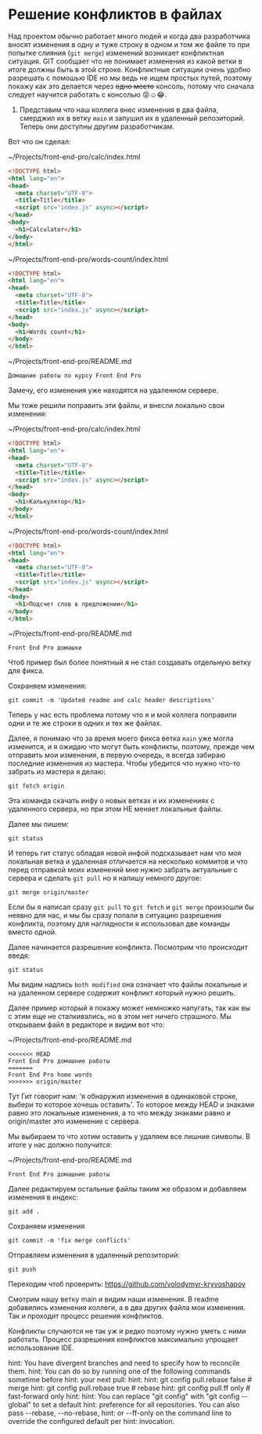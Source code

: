 # Решение конфликтов в файлах

Над проектом обычно работает много людей и когда два разработчика вносят изменения в одну и туже строку в одном и том же файле то при попытке слияния (`git merge`) изменений возникает конфликтная ситуация. GIT сообщает что не понимает изменения из какой ветки в итоге должны быть в этой строке. Конфликтные ситуации очень удобно разрешать с помошью IDE но мы ведь не ищем простых путей, поэтому покажу как это делается через ~~одно место~~ консоль, потому что сначала следует научится работать с консолью 😝☺️😂.

1. Представим что наш коллега внес изменения в два файла, смерджил их в ветку `main` и запушил их в удаленный репозиторий. Теперь они доступны другим разработчикам.

Вот что он сделал:

~/Projects/front-end-pro/calc/index.html

```html
<!DOCTYPE html>
<html lang="en">
<head>
  <meta charset="UTF-8">
  <title>Title</title>
  <script src="index.js" async></script>
</head>
<body>
  <h1>Calculator</h1>
</body>
</html>
```

~/Projects/front-end-pro/words-count/index.html

```html
<!DOCTYPE html>
<html lang="en">
<head>
  <meta charset="UTF-8">
  <title>Title</title>
  <script src="index.js" async></script>
</head>
<body>
  <h1>Words count</h1>
</body>
</html>
```

~/Projects/front-end-pro/README.md

```
Домашние работы по курсу Front End Pro
```

Замечу, его изменения уже находятся на удаленном сервере.


Мы тоже решили поправить эти файлы, и внесли локально свои изменения:

~/Projects/front-end-pro/calc/index.html

```html
<!DOCTYPE html>
<html lang="en">
<head>
  <meta charset="UTF-8">
  <title>Title</title>
  <script src="index.js" async></script>
</head>
<body>
  <h1>Калькулятор</h1>
</body>
</html>
```

~/Projects/front-end-pro/words-count/index.html

```html
<!DOCTYPE html>
<html lang="en">
<head>
  <meta charset="UTF-8">
  <title>Title</title>
  <script src="index.js" async></script>
</head>
<body>
  <h1>Подсчет слов в предложении</h1>
</body>
</html>
```

~/Projects/front-end-pro/README.md

```
Front End Pro домашки
```

Чтоб пример был более понятный я не стал создавать отдельную ветку для фикса.

Сохраняем изменения:

```
git commit -m 'Updated readme and calc header descriptions'
```

Теперь у нас есть проблема потому что я и мой коллега поправили одни и те же строки в одних и тех же файлах.

Далее, я понимаю что за время моего фикса ветка `main` уже могла изменится, и я ожидаю что могут быть конфликты, поэтому, прежде чем отправить мои изменения, в первую очередь, я всегда забираю последние изменения из мастера. Чтобы убедится что нужно что-то забрать из мастера я делаю:

```
git fetch origin
```

Эта команда скачать инфу о новых ветках и их изменениях с удаленного сервера, но при этом НЕ меняет локальные файлы.

Далее мы пишем:

```
git status
```

И теперь гит статус обладая новой инфой подсказывает нам что моя локальная ветка и удаленная отличается на несколько коммитов и что перед отправкой моих изменений мне нужно забрать актуальные с сервера и сделать `git pull` но я напишу немного другое:

```
git merge origin/master
```

Если бы я написал сразу `git pull` то `git fetch` и `git merge` произошли бы неявно для нас, и мы бы сразу попали в ситуацию разрешения конфликта, поэтому для наглядности я использовал две команды вместо одной.

Далее начинается разрешение конфликта. Посмотрим что происходит введя:

```
git status
```

Мы видим надпись `both modified` она означает что файлы локальные и на удаленном сервере содержит конфликт который нужно решить.

Далее пример который я покажу может немножко напугать, так как вы с этим еще не сталкивались, но в этом нет ничего страшного. Мы открываем файл в редакторе и видим вот что:

~/Projects/front-end-pro/README.md

```
<<<<<<< HEAD
Front End Pro домашние работы
=======
Front End Pro home words
>>>>>>> origin/master
```

Тут Гит говорит нам: 'я обнаружил изменения в одинаковой строке, выбери то которое хочешь оставить'. То которое между HEAD и знаками равно это локальные изменения, а то что между знаками равно и origin/master это изменение с сервера.

Мы выбираем то что хотим оставить у удаляем все лишние символы. В итоге у нас должно получится:

~/Projects/front-end-pro/README.md

```
Front End Pro домашние работы
```

Далее редактируем остальные файлы таким же образом и добавляем изменения в индекс:

```
git add .
```

Cохраняем изменения

```
git commit -m 'fix merge conflicts'
```

Отправляем изменения в удаленный репозиторий:

```
git push
```

Переходим чтоб проверить: https://github.com/volodymyr-kryvoshapov

Смотрим нашу ветку main и видим наши изменения. В readme добавились изменения коллеги, а в два других файла мои изменения. Так и проходит процесс решения конфликтов.

Конфликты случаются не так уж и редко поэтому нужно уметь с ними работать. Процесс разрешения конфликтов максимально упрощает использование IDE.


hint: You have divergent branches and need to specify how to reconcile them.
hint: You can do so by running one of the following commands sometime before
hint: your next pull:
hint:
hint:   git config pull.rebase false  # merge
hint:   git config pull.rebase true   # rebase
hint:   git config pull.ff only       # fast-forward only
hint:
hint: You can replace "git config" with "git config --global" to set a default
hint: preference for all repositories. You can also pass --rebase, --no-rebase,
hint: or --ff-only on the command line to override the configured default per
hint: invocation.

